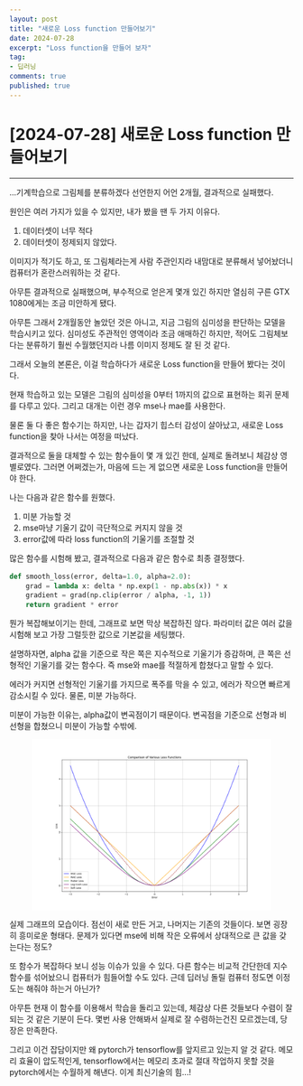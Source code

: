 ```yaml
---
layout: post
title: "새로운 Loss function 만들어보기"
date: 2024-07-28
excerpt: "Loss function을 만들어 보자"
tag: 
- 딥러닝
comments: true
published: true
---
```


# [2024-07-28] 새로운 Loss function 만들어보기

---

...기계학습으로 그림체를 분류하겠다 선언한지 어언 2개월, 결과적으로 실패했다.

원인은 여러 가지가 있을 수 있지만, 내가 봤을 땐 두 가지 이유다.

1. 데이터셋이 너무 적다
2. 데이터셋이 정제되지 않았다.

이미지가 적기도 하고, 또 그림체라는게 사람 주관인지라 내맘대로 분류해서 넣어놨더니 컴퓨터가 혼란스러워하는 것 같다. 

아무튼 결과적으로 실패했으며, 부수적으로 얻은게 몇개 있긴 하지만 열심히 구른 GTX 1080에게는 조금 미안하게 됐다.

아무튼 그래서 2개월동안 놀았던 것은 아니고, 지금 그림의 심미성을 판단하는 모델을 학습시키고 있다. 심미성도 주관적인 영역이라 조금 애매하긴 하지만, 적어도 그림체보다는 분류하기 훨씬 수월했던지라 나름 이미지 정제도 잘 된 것 같다.

그래서 오늘의 본론은, 이걸 학습하다가 새로운 Loss function을 만들어 봤다는 것이다. 

현재 학습하고 있는 모델은 그림의 심미성을 0부터 1까지의 값으로 표현하는 회귀 문제를 다루고 있다. 그리고 대개는 이런 경우 mse나 mae를 사용한다. 

물론 둘 다 좋은 함수기는 하지만, 나는 갑자기 힙스터 감성이 살아났고, 새로운 Loss function을 찾아 나서는 여정을 떠났다.

결과적으로 둘을 대체할 수 있는 함수들이 몇 개 있긴 한데, 실제로 돌려보니 체감상 영 별로였다. 그러면 어쩌겠는가, 마음에 드는 게 없으면 새로운 Loss function을 만들어야 한다.

나는 다음과 같은 함수를 원했다.

1. 미분 가능할 것
2. mse마냥 기울기 값이 극단적으로 커지지 않을 것
3. error값에 따라 loss function의 기울기를 조절할 것

많은 함수를 시험해 봤고, 결과적으로 다음과 같은 함수로 최종 결정했다.

~~~python
def smooth_loss(error, delta=1.0, alpha=2.0):
    grad = lambda x: delta * np.exp(1 - np.abs(x)) * x
    gradient = grad(np.clip(error / alpha, -1, 1))
    return gradient * error
~~~

뭔가 복잡해보이기는 한데, 그래프로 보면 막상 복잡하진 않다.
파라미터 값은 여러 값을 시험해 보고 가장 그럴듯한 값으로 기본값을 세팅했다.

설명하자면, alpha 값을 기준으로 작은 쪽은 지수적으로 기울기가 증감하며, 큰 쪽은 선형적인 기울기를 갖는 함수다. 즉 mse와 mae를 적절하게 합쳤다고 말할 수 있다. 

에러가 커지면 선형적인 기울기를 가지므로 폭주를 막을 수 있고, 에러가 작으면 빠르게 감소시킬 수 있다. 물론, 미분 가능하다.

미분이 가능한 이유는, alpha값이 변곡점이기 때문이다. 변곡점을 기준으로 선형과 비선형을 합쳤으니 미분이 가능할 수밖에.

<figure class="img" align="center">
    <a href="/images/loss compare.png">
        <img src="/images/loss compare.png" style="display: block; margin: 0 auto;">
    </a>
</figure>

실제 그래프의 모습이다. 점선이 새로 만든 거고, 나머지는 기존의 것들이다. 보면 굉장히 흥미로운 형태다. 문제가 있다면 mse에 비해 작은 오류에서 상대적으로 큰 값을 갖는다는 정도?

또 함수가 복잡하다 보니 성능 이슈가 있을 수 있다. 다른 함수는 비교적 간단한데 지수함수를 섞어놨으니 컴퓨터가 힘들어할 수도 있다. 근데 딥러닝 돌릴 컴퓨터 정도면 이정도는 해줘야 하는거 아닌가?

아무튼 현재 이 함수를 이용해서 학습을 돌리고 있는데, 체감상 다른 것들보다 수렴이 잘 되는 것 같은 기분이 든다. 몇번 사용 안해봐서 실제로 잘 수렴하는건진 모르겠는데, 당장은 만족한다.

그리고 이건 잡담이지만 왜 pytorch가 tensorflow를 앞지르고 있는지 알 것 같다. 메모리 효율이 압도적인게, tensorflow에서는 메모리 초과로 절대 작업하지 못할 것을 pytorch에서는 수월하게 해낸다. 이게 최신기술의 힘...!
